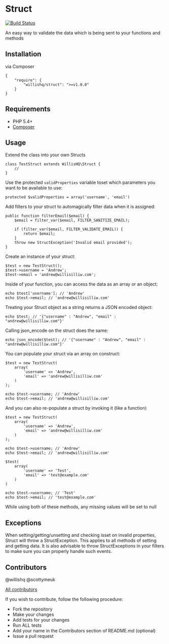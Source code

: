 # Struct

[![Build Status](https://travis-ci.org/willishq/Struct.png?branch=master)](https://travis-ci.org/willishq/Struct)

An easy way to validate the data which is being sent to your functions and methods

## Installation

via Composer

    {
        "require": {
            "willishq/struct": ">=v1.0.0"
        }
    }

## Requirements

* PHP 5.4+
* [Composer](http://getcomposer.org/)

## Usage

Extend the class into your own Structs

    class TestStruct extends WillisHQ\Struct {
        //
    }

Use the protected `validProperties` variable toset which parameters you want to be available to use:

    protected $validProperties = array('username', 'email')

Add filters to your struct to automagically filter data when it is assigned:

    public function filterEmail($email) {
        $email = filter_var($email, FILTER_SANITIZE_EMAIL);

        if (filter_var($email, FILTER_VALIDATE_EMAIL)) {
            return $email;
        }
        throw new StructException('Invalid email provided');
    }

Create an instance of your struct:

    $test = new TestStruct();
    $test->username = 'Andrew';
    $test->email = 'andrew@willisilliw.com';

Inside of your function, you can access the data as an array or an object:

    echo $test['username']; // 'Andrew'
    echo $test->email; // 'andrew@willisilliw.com'

Treating your Struct object as a string returns a JSON encoded object:

    echo $test; // '{"username" : "Andrew", "email" : "andrew@willisilliw.com"}'

Calling json_encode on the struct does the same:

    echo json_encode($test); // '{"username" : "Andrew", "email" : "andrew@willisilliw.com"}'

You can populate your struct via an array on construct:

    $test = new TestStruct(
        array(
            'username' => 'Andrew',
            'email' => 'andrew@willisilliw.com'
        )
    );

    echo $test->username; // 'Andrew'
    echo $test->email; // 'andrew@willisilliw.com'

And you can also re-populate a struct by invoking it (like a function)

    $test = new TestStruct(
        array(
            'username' => 'Andrew',
            'email' => 'andrew@willisilliw.com'
        )
    );

    echo $test->username; // 'Andrew'
    echo $test->email; // 'andrew@willisilliw.com'

    $test(
        array(
            'username' => 'Test',
            'email' => 'test@example.com'
        )
    )

    echo $test->username; // 'Test'
    echo $test->email; // 'test@example.com'

While using both of these methods, any missing values will be set to null

## Exceptions

When setting/getting/unsetting and checking isset on invalid properties, Struct will throw a StructException. This
applies to all methods of setting and getting data. It is also advisable to throw StructExceptions in your filters to make sure you can properly handle such events.

## Contributors

@willishq
@scottymeuk

[All contributors](https://github.com/willishq/Struct/graphs/contributors)

If you wish to contribute, follow the following procedure:

* Fork the repository
* Make your changes
* Add tests for your changes
* Run ALL tests
* Add your name in the Contributors section of README.md (optional)
* Issue a pull request


